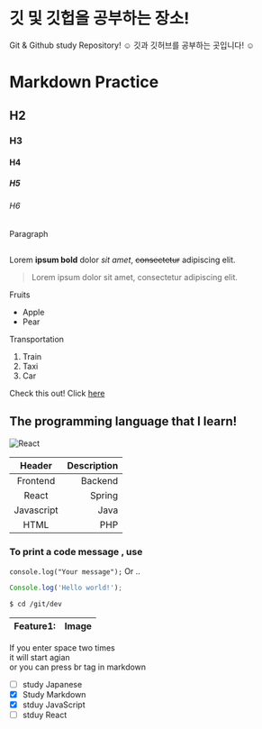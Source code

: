 <!-- @format -->

# 깃 및 깃헙을 공부하는 장소!

Git &amp; Github study Repository! ☺️
깃과 깃허브를 공부하는 곳입니다! ☺️

<!-- Heading  -->

# Markdown Practice

## H2

### H3

#### H4

##### H5

###### H6

Paragraph

## <!-- Line -->

<!-- Text attributes -->

Lorem **ipsum bold** dolor _sit amet_, ~~consectetur~~ adipiscing elit.

<!-- Quote -->

> Lorem ipsum dolor sit amet, consectetur adipiscing elit.

<!-- Bullet list -->

Fruits

- Apple
- Pear

<!-- Number list -->

Transportation

1. Train
2. Taxi
3. Car

<!-- Link -->

Check this out! Click [here](https://github.com/topgun0415)

<!-- Image  -->

## The programming language that I learn!

![React](https://user-images.githubusercontent.com/82861521/138425351-5c4a65a2-4299-4356-95ae-2f54cef01d7b.jpeg)


<!-- !를 붙이면 바로 마크다운에서 보여지는 형식임 -->

<!-- Table -->

|   Header   | Description |
| :--------: | ----------: |
|  Frontend  |     Backend |
|   React    |      Spring |
| Javascript |        Java |
|    HTML    |         PHP |

<!-- Code -->

### To print a code message , use

`console.log("Your message");` Or ..

```js
Console.log('Hello world!');
```

```bash
$ cd /git/dev
```

<!-- Feature -->

| Feature1: | Image |
| --------- | ----- |

<!-- Space gap -->

If you enter space two times  
it will start agian <br>
or you can press br tag in markdown

<!-- To do list -->

- [ ] study Japanese  
- [x] Study Markdown  
- [x] stduy JavaScript  
- [ ] stduy React  
